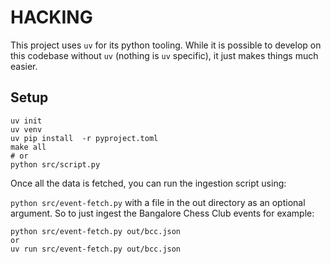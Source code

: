 # HACKING

This project uses `uv` for its python tooling. While it is possible to
develop on this codebase without `uv` (nothing is `uv` specific),
it just makes things much easier.

## Setup
```
uv init
uv venv
uv pip install  -r pyproject.toml
make all
# or
python src/script.py
```

Once all the data is fetched, you can run the ingestion script
using:

`python src/event-fetch.py` with a file in the out directory
as an optional argument. So to just ingest the Bangalore Chess Club
events for example:

```
python src/event-fetch.py out/bcc.json
or
uv run src/event-fetch.py out/bcc.json
```